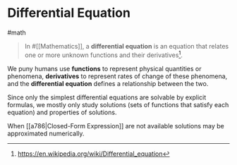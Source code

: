 # Differential Equation

#math

> In #[[Mathematics]], a **differential equation** is an equation that relates one
> or more unknown functions and their derivatives[^wiki].

We puny humans use **functions** to represent physical quantities or phenomena,
**derivatives** to represent rates of change of these phenomena, and the
**differential equation** defines a relationship between the two.

Since only the simplest differential equations are solvable by explicit formulas,
we mostly only study solutions (sets of functions that satisfy each equation)
and properties of solutions.

When [[a786|Closed-Form Expression]] are not available solutions may be
approximated numerically.

[^wiki]: https://en.wikipedia.org/wiki/Differential_equation
